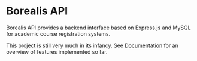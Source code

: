 Borealis API
=====

Borealis API provides a backend interface based on Express.js and MySQL for academic course registration systems.

This project is still very much in its infancy. See [Documentation](https://github.com/gabrieljyoung/borealis-api/wiki#documentation) for an overview of features implemented so far.

